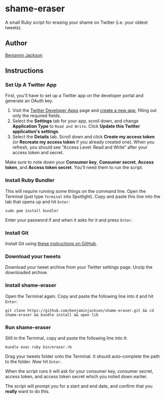 # shame-eraser

A small Ruby script for erasing your shame on Twitter (i.e. your oldest tweets).

## Author

[Benjamin Jackson](http://twitter.com/benjaminjackson)

## Instructions

### Set Up A Twitter App

First, you'll have to set up a Twitter app on the developer portal and generate an OAuth key.

1. Visit the [Twitter Developer Apps](https://dev.twitter.com/apps) page and [create a new app](https://dev.twitter.com/apps/new), filling out only the required fields.
2. Select the **Settings** tab for your app, scroll down, and change **Application Type** to `Read and Write`. Click **Update this Twitter application's settings**.
3. Select the **Details** tab. Scroll down and click **Create my access token** (or **Recreate my access token** if you already created one). When you refresh, you should see "Access Level: Read and Write" after your access token and secret.

Make sure to note down your **Consumer key**, **Consumer secret**, **Access token**, and **Access token secret**. You'll need them to run the script.

### Install Ruby Bundler

This will require running some things on the command line. Open the Terminal (just type `Terminal` into Spotlight). Copy and paste this line into the tab that opens up and hit `Enter`:

    sudo gem install bundler

Enter your password if and when it asks for it and press `Enter`.

### Install Git

Install Git using [these instructions on GitHub](https://help.github.com/articles/set-up-git).

### Download your tweets

Download your tweet archive from your Twitter settings page. Unzip the downloaded archive.

### Install shame-eraser

Open the Terminal again. Copy and paste the following line into it and hit `Enter`:

    git clone https://github.com/benjaminjackson/shame-eraser.git && cd shame-eraser && bundle install && open lib

### Run shame-eraser

Still in the Terminal, copy and paste the following line into it:

    bundle exec ruby bin/eraser.rb

Drag your tweets folder onto the Terminal. It should auto-complete the path to the folder. *Now* hit `Enter`.

When the script runs it will ask for your consumer key, consumer secret, access token, and access token secret which you noted down earlier.

The script will prompt you for a start and end date, and confirm that you **really** want to do this.
